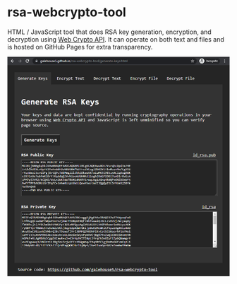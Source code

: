 # rsa-webcrypto-tool
HTML / JavaScript tool that does RSA key generation, encryption, and decryption using <a href="https://www.w3.org/TR/WebCryptoAPI/">Web Crypto API</a>. It can operate on both text and files and is hosted on GitHub Pages for extra transparency.

[![Home page](/home-page.png)](https://galehouse5.github.io/rsa-webcrypto-tool/)
